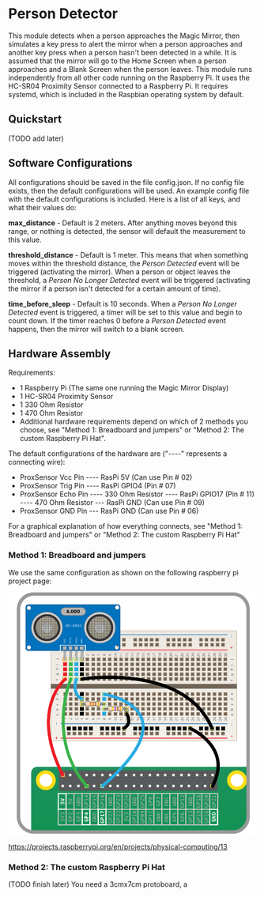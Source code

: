 # Person Detector
This module detects when a person approaches the Magic Mirror, then simulates a key press to alert the mirror when a person approaches and another key press when a person hasn't been detected in a while. It is assumed that the mirror will go to the Home Screen when a person approaches and a Blank Screen when the person leaves.
This module runs independently from all other code running on the Raspberry Pi. It uses the HC-SR04 Proximity Sensor connected to a Raspberry Pi. It requires systemd, which is included in the Raspbian operating system by default.

## Quickstart
(TODO add later)

## Software Configurations
All configurations should be saved in the file config.json. If no config file exists, then the default configurations will be used. An example config file with the default configurations is included.
Here is a list of all keys, and what their values do:

**max_distance** - Default is 2 meters. After anything moves beyond this range, or nothing is detected, the sensor will default the measurement to this value. 

**threshold_distance** - Default is 1 meter. This means that when something moves within the threshold distance, the *Person Detected* event will be triggered (activating the mirror). When a person or object leaves the threshold, a *Person No Longer Detected* event will be triggered (activating the mirror if a person isn't detected for a certain amount of time).

**time_before_sleep** - Default is 10 seconds. When a *Person No Longer Detected* event is triggered, a timer will be set to this value and begin to count down. If the timer reaches 0 before a *Person Detected* event happens, then the mirror will switch to a blank screen. 

## Hardware Assembly
Requirements:
 * 1 Raspberry Pi (The same one running the Magic Mirror Display)
 * 1 HC-SR04 Proximity Sensor
 * 1 330 Ohm Resistor
 * 1 470 Ohm Resistor
 * Additional hardware requirements depend on which of 2 methods you choose, see "Method 1: Breadboard and jumpers" or "Method 2: The custom Raspberry Pi Hat".


The default configurations of the hardware are ("----" represents a connecting wire):
 * ProxSensor Vcc Pin ---- RasPi 5V (Can use Pin # 02)
 * ProxSensor Trig Pin ---- RasPi GPIO4 (Pin # 07)
 * ProxSensor Echo Pin ---- 330 Ohm Resistor ---- RasPi GPIO17 (Pin # 11) ---- 470 Ohm Resistor --- RasPi GND (Can use Pin # 09)
 * ProxSensor GND Pin --- RasPi GND (Can use Pin # 06)

For a graphical explanation of how everything connects, see "Method 1: Breadboard and jumpers" or "Method 2: The custom Raspberry Pi Hat"

### Method 1: Breadboard and jumpers
We use the same configuration as shown on the following raspberry pi project page:

![Proximity Sensor Schematic](images/wiring-uds.png)

https://projects.raspberrypi.org/en/projects/physical-computing/13

### Method 2: The custom Raspberry Pi Hat
(TODO finish later) You need a 3cmx7cm protoboard, a 